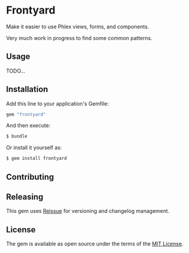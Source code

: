# Frontyard
Make it easier to use Phlex views, forms, and components.

Very much work in progress to find some common patterns.

## Usage

TODO…

## Installation
Add this line to your application's Gemfile:

```ruby
gem "frontyard"
```

And then execute:
```bash
$ bundle
```

Or install it yourself as:
```bash
$ gem install frontyard
```

## Contributing

## Releasing

This gem uses [Reissue](https://github.com/SOFware/reissue) for versioning and changelog management.

## License
The gem is available as open source under the terms of the [MIT License](https://opensource.org/licenses/MIT).
